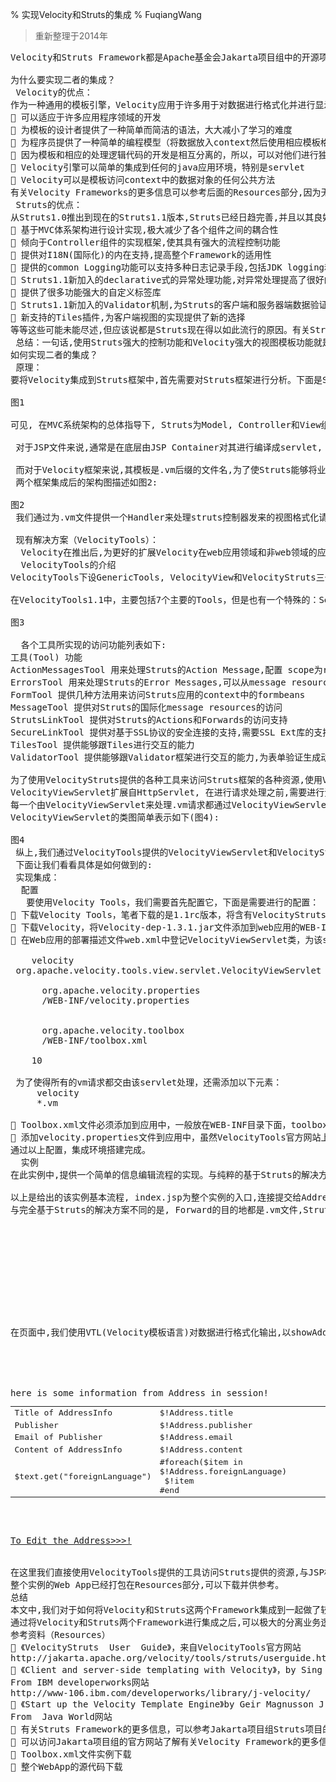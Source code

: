 % 实现Velocity和Struts的集成
% FuqiangWang

> 重新整理于2014年

<pre>
Velocity和Struts Framework都是Apache基金会Jakarta项目组中的开源项目，二者以其各自的特色赢得业界的肯定，前者以其强大的视图层模板功能，高效的开发效率等特色备受国外开发者的瞩目；后者也以其良好的架构，强大而设计合理的控制层实现而在国内国外广为流行。鉴于二者各自的实现侧重和优点，可以考虑结合二者来更为高效地开发架构良好且易于扩展的web应用，下面就让我们开始这两个Framework的集成之旅吧！

为什么要实现二者的集成？
 Velocity的优点：
作为一种通用的模板引擎，Velocity应用于许多用于对数据进行格式化并进行显示的java应用程序领域，或许以下几点可以是你选择Velocity的理由：
&#61548; 可以适应于许多应用程序领域的开发
&#61548; 为模板的设计者提供了一种简单而简洁的语法，大大减小了学习的难度
&#61548; 为程序员提供了一种简单的编程模型（将数据放入context然后使用相应模板格式化输出就可以了）
&#61548; 因为模板和相应的处理逻辑代码的开发是相互分离的，所以，可以对他们进行独立的开发和维护
&#61548; Velocity引擎可以简单的集成到任何的java应用环境，特别是servlet
&#61548; Velocity可以是模板访问context中的数据对象的任何公共方法
有关Velocity Frameworks的更多信息可以参考后面的Resources部分,因为无关本文的主题,所以这里不作赘述。
 Struts的优点：
从Struts1.0推出到现在的Struts1.1版本,Struts已经日趋完善,并且以其良好的架构和可扩展性等特色日益受到开发者和企业的重视,在Web应用领域应用越来越广,或许以下几点就是他如此流行的原因吧:
&#61548; 基于MVC体系架构进行设计实现,极大减少了各个组件之间的耦合性
&#61548; 倾向于Controller组件的实现框架,使其具有强大的流程控制功能
&#61548; 提供对I18N(国际化)的内在支持,提高整个Framework的适用性
&#61548; 提供的common Logging功能可以支持多种日志记录手段,包括JDK logging和Log4j等
&#61548; Struts1.1新加入的declarative式的异常处理功能,对异常处理提高了很好的灵活性
&#61548; 提供了很多功能强大的自定义标签库
&#61548; Struts1.1新加入的Validator机制,为Struts的客户端和服务器端数据验证提供了一种强大而灵活的手段
&#61548; 新支持的Tiles插件,为客户端视图的实现提供了新的选择
等等这些可能未能尽述,但应该说都是Struts现在得以如此流行的原因。有关Struts的更多信息请参考Resources部分。
 总结：一句话,使用Struts强大的控制功能和Velocity强大的视图模板功能就是我们希望将二者集成的最好原因。
如何实现二者的集成？
 原理：
要将Velocity集成到Struts框架中,首先需要对Struts框架进行分析。下面是Struts框架的整体略图(图1):
 
图1
 
可见, 在MVC系统架构的总体指导下, Struts为Model, Controller和View组件给出了一个清晰的实现。 在Struts框架中,视图部分的实现主要基于JSP技术,不管是自定义标签库还是Tiles等,都是在JSP的基础上实现的。因为我们要集成到Struts框架中的Velocity是强大的视图层实现框架,所以,我们会对Struts的View部分进行调整,以期Struts可以根据业务数据结合Velocity的模板进行格式化输出。

 对于JSP文件来说,通常是在底层由JSP Container对其进行编译成servlet, 在处理控制器发来视图格式化请求后,它会根据提供的业务数据结合JSP模板输出合适的视图界面。

 而对于Velocity框架来说,其模板是.vm后缀的文件名,为了使Struts能够将业务数据传给.vm模板文件并结合模板格式对数据进行格式化输出,原理跟JSP文件的处理相同,我们需要为.vm文件提供一个Handler, 对于所有由.vm处理的视图请求, 都需要通过该Handler进行处理。
 两个框架集成后的架构图描述如图2:
 
图2
 我们通过为.vm文件提供一个Handler来处理struts控制器发来的视图格式化请求,而且这种集成手段并不排斥JSP形式的视图手段,相反,它恰恰为原来的JSP视图手段提供另一种选择。所以,我们只需要实现一个Handler来处理.vm请求就可以将Velocity很好的集成到Struts Framework中去,并且通过该Handler, 还可以对Struts提供的所有资源进行访问。 那么如何来实现这个Handler那?实际上,我们无需自己实现这个Handler, Jakarta项目已经为我们提供了一个很好的实现----VeloctiyViewServlet。
  
 现有解决方案（VelocityTools）：
  Velocity在推出后,为更好的扩展Velocity在web应用领域和非web领域的应用,发起了一个子项目:VelocityTools子项目。
  VelocityTools的介绍
VelocityTools下设GenericTools, VelocityView和VelocityStruts三个工具集,而VelocityStruts工具集就是我们所需要的将Velocity集成到Struts Framework的工具集。该工具集主要是为了用来访问Struts框架所提供的各种资源。与在JSP中使用自定义标签来访问Struts的各种资源一样，VelocityTools提供一组View Tools来访问这些资源。View Tools只是一些具有public型的方法的java对象，在使用之前，这些tools将放入Velocity Context中，可以通过指定的标志键来访问这些工具，然后调用这些tools的方法。

在VelocityTools1.1中，主要包括7个主要的Tools，但是也有一个特殊的：SecureLinkTool，主要用来处理基于SSL协议的安全连接。下图给出了VelocityTools子项目各个工具集的结构情况(图3):
 
图3

  各个工具所实现的访问功能列表如下:
工具(Tool) 功能
ActionMessagesTool 用来处理Struts的Action Message,配置 scope为request
ErrorsTool 用来处理Struts的Error Messages,可以从message resources中的查找错误信息字符串,支持国际化信息,配置scope为request
FormTool 提供几种方法用来访问Struts应用的context中的formbeans
MessageTool 提供对Struts的国际化message resources的访问
StrutsLinkTool 提供对Struts的Actions和Forwards的访问支持
SecureLinkTool 提供对基于SSL协议的安全连接的支持,需要SSL Ext库的支持
TilesTool 提供能够跟Tiles进行交互的能力
ValidatorTool 提供能够跟Validator框架进行交互的能力,为表单验证生成动态javascript代码
 
为了使用VelocityStruts提供的各种工具来访问Struts框架的各种资源,使用VelocityView工具集提供的VelocityViewServlet来初始化VelocityStruts提供的工具集,并为以后的访问提供支持。
VelocityViewServlet扩展自HttpServlet, 在进行请求处理之前,需要进行资源的初始化操作。在其init()方法中,VelocityViewServlet分别调用initVelocity()和initToolbox()方法读取velocity.properties文件和toolbox.xml文件的内容对INIT_PROPS_KEY和TOOLBOX_KEY进行初始化,同时设置请求的ContentType和encoding。在此之后, VelocityViewServlet在处理所有.vm请求的时候就可以直接从Velocity Context中取得各个Tools来访问Struts框架提供的各种资源。
每一个由VelocityViewServlet来处理.vm请求都通过VelocityViewServlet的doRequest(request, response)方法进行,该方法通过将从context中取得的数据和提供的模板相结合为请求生成合适的视图。
VelocityViewServlet的类图简单表示如下(图4):
 
图4
 纵上,我们通过VelocityTools提供的VelocityViewServlet和VelocityStruts的各个工具集可以将Velocity很好的集成到Struts Framework中.
 下面让我们看看具体是如何做到的:
 实现集成：
  配置
   要使用Velocity Tools，我们需要首先配置它，下面是需要进行的配置：
&#61548; 下载Velocity Tools，笔者下载的是1.1rc版本，将含有VelocityStruts和VelocityView工具java类的jar文件放到web应用的WEB-INF/lib目录下；
&#61548; 下载Velocity，将Velocity-dep-1.3.1.jar文件添加到web应用的WEB-INF/lib目录下面；
&#61548; 在Web应用的部署描述文件web.xml中登记VelocityViewServlet类，为该servlet配置相应的参数，即org.apache.velocity.properties和org.apache.velocity.toolbox参数，下面是该类在web.xml文件中注册的示例片断：
<servlet>
    <servlet-name>velocity</servlet-name>
 <servlet-class>org.apache.velocity.tools.view.servlet.VelocityViewServlet</servlet-class>
    <init-param>
      <param-name>org.apache.velocity.properties</param-name>
      <param-value>/WEB-INF/velocity.properties</param-value>
    </init-param>
    <init-param>
      <param-name>org.apache.velocity.toolbox</param-name>
      <param-value>/WEB-INF/toolbox.xml</param-value>
    </init-param>
    <load-on-startup>10</load-on-startup>
  </servlet>
 为了使得所有的vm请求都交由该servlet处理，还需添加以下元素：<servlet-mapping>
     <servlet-name>velocity</servlet-name>
     <url-pattern>*.vm</url-pattern>
    </servlet-mapping>
&#61548; Toolbox.xml文件必须添加到应用中，一般放在WEB-INF目录下面，toolbox配置内容可以参考后面的Resources提供的实例文件；
&#61548; 添加velocity.properties文件到应用中，虽然VelocityTools官方网站上强调必须将该文件添加进来，但是，笔者认为这一步是可选的，因为如果不指定的话，velocity会使用默认的属性配置文件，这也可以从VelocityViewServlet的源代码中看出。
通过以上配置，集成环境搭建完成。
  实例
在此实例中,提供一个简单的信息编辑流程的实现。与纯粹的基于Struts的解决方案不同的是,我们的视图实现除了入口index.jsp使用jsp实现外,其他两个视图都是使用.vm格式实现,而且他们可以很好的工作,这也说明了上面的结构图,即二者并非排斥,而是可以一起很好的工作。
 
以上是给出的该实例基本流程, index.jsp为整个实例的入口,连接提交给AddressAction处理,在AddressAction中将原始数据放入AddressBean然后页面重定向到showAddress.vm文件,该文件显示信息列表,如果要编辑信息,点击连接后通过ForwardAction将页面重定向到editAddress.vm,在此可以对信息进行编辑,编辑完成后提交表单给EditAddressAction处理,处理完成后重新将页面定向到showAddress.vm文件显示编辑后的信息。
与完全基于Struts的解决方案不同的是, Forward的目的地都是.vm文件,Struts-config.xml文件的内容片断如下:
  <form-beans>
    <form-bean name="addressActionForm" type="org.dwstudio.velstruts.forms.AddressActionForm" />
  </form-beans><global-forwards><forward name="showAddress" redirect="true" path="/addressapp/showAddress.vm" contextRelative="true" /></global-forwards>
  <action-mappings>
    <action type="org.dwstudio.velstruts.actions.AddressAction" scope="request" path="/addressAction">
      <forward name="showAddress" path="/addressapp/showAddress.vm" redirect="false" />
    </action>
    <action type="org.apache.struts.actions.ForwardAction" parameter="/addressapp/editAddress.vm" path="/toEditAddressAction" />
    <action name="addressActionForm" type="org.dwstudio.velstruts.actions.EditAddressAction" validate="false" input="editAddress.vm" scope="request" path="/editAddressAction" />
  </action-mappings>
<message-resources parameter="org.dwstudio.velstruts.VelStrutsResource" />
在页面中,我们使用VTL(Velocity模板语言)对数据进行格式化输出,以showAddress.vm文件为例:
<html>
<head>
<title>My first Velocity and Struts Integration Application!</title>
</head>
<body>
here is some information from Address in session!
<table>
 <tr>
  <td>Title of AddressInfo</td>
  <td>$!Address.title</td>
 </tr>
 <tr>
  <td>Publisher</td>
  <td>$!Address.publisher</td>
 </tr>
 <tr>
  <td>Email of Publisher</td>
  <td>$!Address.email</td>
 </tr>
 <tr>
  <td>Content of AddressInfo</td>
  <td>$!Address.content</td>
 </tr>
 <tr>
  <td>$text.get("foreignLanguage")</td>
  <td>
  #foreach($item in $!Address.foreignLanguage)
   &nbsp;$!item<br>
  #end
  </td>
 </tr>
</table>
<br>
<a href="$link.setAction("toEditAddressAction.do")">To Edit the Address>>>!</a>
</body>
</html>
在这里我们直接使用VelocityTools提供的工具访问Struts提供的资源,与JSP相比,使用VTL对于程序员来说更具亲和力,而且模板也看起来更简洁。
整个实例的Web App已经打包在Resources部分,可以下载并供参考。
总结
本文中,我们对于如何将Velocity和Struts这两个Framework集成到一起做了较为全面的阐述,从两个Frameworks的优点,到实现集成的原理以及现有解决方案,最后,在给出如何配置集成所需要的开发环境的集成上给出了一个简单的实例。
通过将Velocity和Struts两个Framework进行集成之后,可以极大的分离业务逻辑和试图逻辑的开发工作,程序员和页面设计者可以在约定好访问接口之后,互补干扰的进行开发工作,极大的提高开发效率。只要试过,我相信你就会喜欢这种方式。
参考资料（Resources）
&#61548; 《VelocityStruts  User  Guide》，来自VelocityTools官方网站
http://jakarta.apache.org/velocity/tools/struts/userguide.html
&#61548; 《Client and server-side templating with Velocity》，by Sing Li 
From IBM developerworks网站
http://www-106.ibm.com/developerworks/library/j-velocity/
&#61548; 《Start up the Velocity Template Engine》by Geir Magnusson Jr.
From  Java World网站
&#61548; 有关Struts Framework的更多信息，可以参考Jakarta项目组Struts项目的相关资料
&#61548; 可以访问Jakarta项目组的官方网站了解有关Velocity Framework的更多信息
&#61548; Toolbox.xml文件实例下载
&#61548; 整个WebApp的源代码下载
</pre>